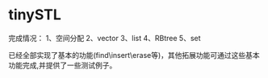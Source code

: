 # tinySTL


完成情况：
1、空间分配
2、vector
3、list
4、RBtree
5、set

已经全部实现了基本的功能(find\insert\erase等)，其他拓展功能可通过这些基本功能完成,并提供了一些测试例子。


